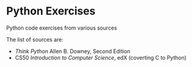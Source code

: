 # Python Exercises

Python code exercises from various sources

The list of sources are:

 * _Think Python_ Allen B. Downey, Second Edition
 * CS50 _Introduction to Computer Science_, edX (coverting C to Python)
